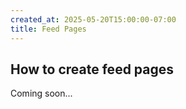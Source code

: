 ```yaml
---
created_at: 2025-05-20T15:00:00-07:00
title: Feed Pages
---
```


## How to create feed pages

<auto-toc selectors='h3,h4,h5,h6'></auto-toc>

Coming soon...